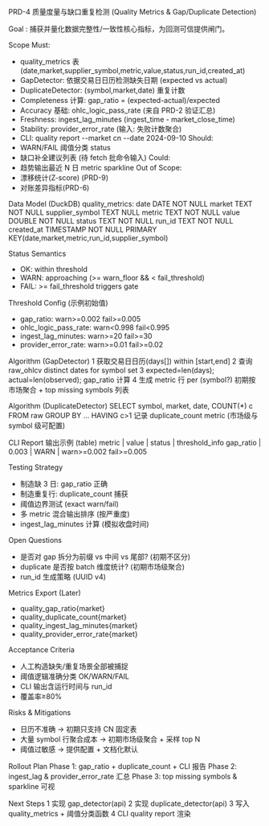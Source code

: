 PRD-4 质量度量与缺口重复检测 (Quality Metrics & Gap/Duplicate Detection)

Goal
: 捕获并量化数据完整性/一致性核心指标，为回测可信提供闸门。

Scope
Must:
- quality_metrics 表(date,market,supplier_symbol,metric,value,status,run_id,created_at)
- GapDetector: 依据交易日日历检测缺失日期 (expected vs actual)
- DuplicateDetector: (symbol,market,date) 重复计数
- Completeness 计算: gap_ratio = (expected-actual)/expected
- Accuracy 基础: ohlc_logic_pass_rate (来自 PRD-2 验证汇总)
- Freshness: ingest_lag_minutes (ingest_time - market_close_time)
- Stability: provider_error_rate (输入: 失败计数聚合)
- CLI: quality report --market cn --date 2024-09-10
Should:
- WARN/FAIL 阈值分类 status
- 缺口补全建议列表 (待 fetch 批命令输入)
Could:
- 趋势输出最近 N 日 metric sparkline
Out of Scope:
- 漂移统计(Z-score) (PRD-9)
- 对账差异指标(PRD-6)

Data Model (DuckDB)
quality_metrics:
  date DATE NOT NULL
  market TEXT NOT NULL
  supplier_symbol TEXT NULL
  metric TEXT NOT NULL
  value DOUBLE NOT NULL
  status TEXT NOT NULL
  run_id TEXT NOT NULL
  created_at TIMESTAMP NOT NULL
  PRIMARY KEY(date,market,metric,run_id,supplier_symbol)

Status Semantics
- OK: within threshold
- WARN: approaching (>= warn_floor && < fail_threshold)
- FAIL: >= fail_threshold triggers gate

Threshold Config (示例初始值)
- gap_ratio: warn>=0.002 fail>=0.005
- ohlc_logic_pass_rate: warn<0.998 fail<0.995
- ingest_lag_minutes: warn>=20 fail>=30
- provider_error_rate: warn>=0.01 fail>=0.02

Algorithm (GapDetector)
1 获取交易日日历(days[]) within [start,end]
2 查询 raw_ohlcv distinct dates for symbol set
3 expected=len(days); actual=len(observed); gap_ratio 计算
4 生成 metric 行 per (symbol?) 初期按市场聚合 + top missing symbols 列表

Algorithm (DuplicateDetector)
SELECT symbol, market, date, COUNT(*) c FROM raw GROUP BY ... HAVING c>1
记录 duplicate_count metric (市场级与 symbol 级可配置)

CLI Report 输出示例 (table)
metric | value | status | threshold_info
gap_ratio | 0.003 | WARN | warn>=0.002 fail>=0.005

Testing Strategy
- 制造缺 3 日: gap_ratio 正确
- 制造重复行: duplicate_count 捕获
- 阈值边界测试 (exact warn/fail)
- 多 metric 混合输出排序 (按严重度)
- ingest_lag_minutes 计算 (模拟收盘时间)

Open Questions
- 是否对 gap 拆分为前缀 vs 中间 vs 尾部? (初期不区分)
- duplicate 是否按 batch 维度统计? (初期市场级聚合)
- run_id 生成策略 (UUID v4)

Metrics Export (Later)
- quality_gap_ratio{market}
- quality_duplicate_count{market}
- quality_ingest_lag_minutes{market}
- quality_provider_error_rate{market}

Acceptance Criteria
- 人工构造缺失/重复场景全部被捕捉
- 阈值逻辑准确分类 OK/WARN/FAIL
- CLI 输出含运行时间与 run_id
- 覆盖率≥80%

Risks & Mitigations
- 日历不准确 → 初期只支持 CN 固定表
- 大量 symbol 行聚合成本 → 初期市场级聚合 + 采样 top N
- 阈值过敏感 → 提供配置 + 文档化默认

Rollout Plan
Phase 1: gap_ratio + duplicate_count + CLI 报告
Phase 2: ingest_lag & provider_error_rate 汇总
Phase 3: top missing symbols & sparkline 可视

Next Steps
1 实现 gap_detector(api)
2 实现 duplicate_detector(api)
3 写入 quality_metrics + 阈值分类函数
4 CLI quality report 渲染
